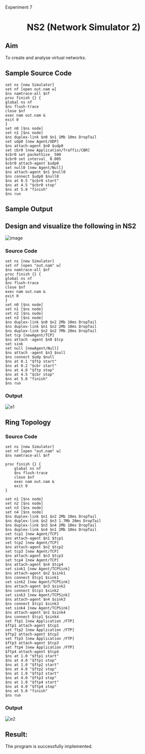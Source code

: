 <p>Experiment 7<p>


<h1 align="center">NS2 (Network Simulator 2)</h1>

## Aim
To create and analyse virtual networks.

## Sample Source Code
```
set ns [new Simulator]
set nf [open out.nam w]
$ns namtrace-all $nf
proc finish {} {
global ns nf
$ns flush-trace
close $nf
exec nam out.nam &
exit 0
}
set n0 [$ns node]
set n1 [$ns node]
$ns duplex-link $n0 $n1 1Mb 10ms DropTail
set udp0 [new Agent/UDP]
$ns attach-agent $n0 $udp0
set cbr0 [new Application/Traffic/CBR]
$cbr0 set packetSize_ 500
$cbr0 set interval_ 0.005
$cbr0 attach-agent $udp0
set null0 [new Agent/Null]
$ns attach-agent $n1 $null0
$ns connect $udp0 $null0
$ns at 0.5 "$cbr0 start"
$ns at 4.5 "$cbr0 stop"
$ns at 5.0 "finish"
$ns run
```

## Sample Output



## Design and visualize the following in NS2

![image](https://github.com/user-attachments/assets/3cb05b4f-12a4-47dd-b914-5068c47c2e38)

### Source Code
```
set ns [new Simulator]
set nf [open "out.nam" w]
$ns namtrace-all $nf
proc finish {} {
global ns nf
$ns flush-trace
close $nf
exec nam out.nam &
exit 0
}
set n0 [$ns node]
set n1 [$ns node]
set n2 [$ns node]
set n3 [$ns node]
$ns duplex-link $n0 $n2 2Mb 10ms DropTail
$ns duplex-link $n1 $n2 2Mb 10ms DropTail
$ns duplex-link $n2 $n2 7Mb 20ms DropTail
Set tcp [newAgent/TCP]
$ns attach -agent $n0 $tcp
set sink
set null [newAgent/Null]
$ns attach -agent $n3 $null
$ns connect $udp $null
$ns at 0.1 "$ftp start"
$ns at 0.2 "$cbr start"
$ns at 4.0 "$ftp stop"
$ns at 4.5 "$cbr stop"
$ns at 5.0 "finish"
$ns run
```

### Output

![e1](https://github.com/user-attachments/assets/ee5a9531-bcb2-4822-b0c8-21cc73640267)

## Ring Topology

### Source Code
```
set ns [new Simulator]
set nf [open "out.nam" w]
$ns namtrace-all $nf

proc finish {} {
    global ns nf
    $ns flush-trace
    close $nf
    exec nam out.nam &
    exit 0
}

set n1 [$ns node]
set n2 [$ns node]
set n3 [$ns node]
set n4 [$ns node]
$ns duplex-link $n1 $n2 2Mb 10ms DropTail
$ns duplex-link $n2 $n3 1.7Mb 20ms DropTail
$ns duplex-link $n3 $n4 2Mb 10ms DropTail
$ns duplex-link $n4 $n1 2Mb 10ms DropTail
set tcp1 [new Agent/TCP]
$ns attach-agent $n1 $tcp1
set tcp2 [new Agent/TCP]
$ns attach-agent $n2 $tcp2
set tcp3 [new Agent/TCP]
$ns attach-agent $n3 $tcp3
set tcp4 [new Agent/TCP]
$ns attach-agent $n4 $tcp4
set sink1 [new Agent/TCPSink]
$ns attach-agent $n2 $sink1
$ns connect $tcp1 $sink1
set sink2 [new Agent/TCPSink]
$ns attach-agent $n3 $sink2
$ns connect $tcp1 $sink2
set sink3 [new Agent/TCPSink]
$ns attach-agent $n4 $sink3
$ns connect $tcp1 $sink3
set sink4 [new Agent/TCPSink]
$ns attach-agent $n1 $sink4
$ns connect $tcp1 $sink4
set ftp1 [new Application /FTP]
$ftp1 attach-agent $tcp1
set ftp2 [new Application /FTP]
$ftp2 attach-agent $tcp2
set ftp3 [new Application /FTP]
$ftp3 attach-agent $tcp3
set ftp4 [new Application /FTP]
$ftp4 attach-agent $tcp4
$ns at 1.0 "$ftp1 start"
$ns at 4.0 "$ftp1 stop"
$ns at 1.0 "$ftp2 start"
$ns at 4.0 "$ftp2 stop"
$ns at 1.0 "$ftp3 start"
$ns at 4.0 "$ftp3 stop"
$ns at 1.0 "$ftp4 start"
$ns at 4.0 "$ftp4 stop"
$ns at 5.0 "finish"
$ns run

```

### Output
![e2](https://github.com/user-attachments/assets/7d173967-6e54-4c06-bb9e-57a1e10fbb70)

## Result:
The program is successfully implemented.
